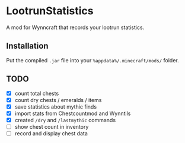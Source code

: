 # LootrunStatistics

A mod for Wynncraft that records your lootrun statistics.

## Installation

Put the compiled `.jar` file into your `%appdata%/.minecraft/mods/` folder.

## TODO

- [x] count total chests
- [x] count dry chests / emeralds / items
- [x] save statistics about mythic finds
- [x] import stats from Chestcountmod and Wynntils
- [x] created `/dry` and `/lastmythic` commands
- [ ] show chest count in inventory
- [ ] record and display chest data
